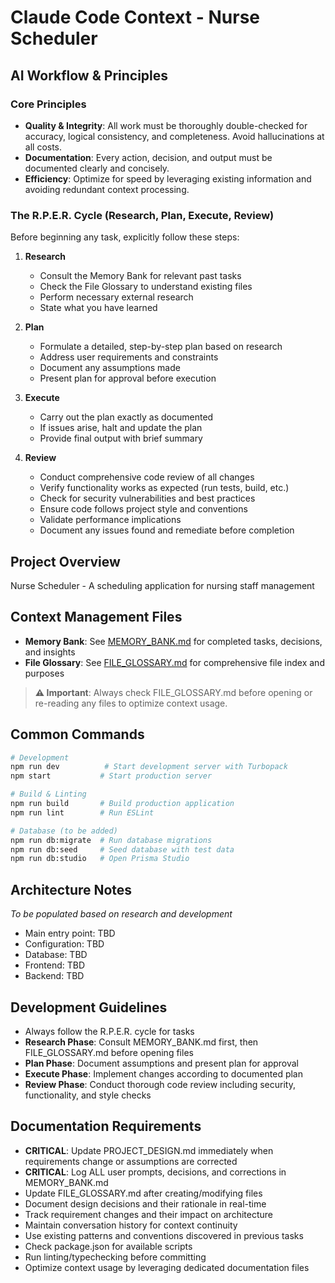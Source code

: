# Claude Code Context - Nurse Scheduler

## AI Workflow & Principles

### Core Principles
- **Quality & Integrity**: All work must be thoroughly double-checked for accuracy, logical consistency, and completeness. Avoid hallucinations at all costs.
- **Documentation**: Every action, decision, and output must be documented clearly and concisely.
- **Efficiency**: Optimize for speed by leveraging existing information and avoiding redundant context processing.

### The R.P.E.R. Cycle (Research, Plan, Execute, Review)
Before beginning any task, explicitly follow these steps:

1. **Research**
   - Consult the Memory Bank for relevant past tasks
   - Check the File Glossary to understand existing files
   - Perform necessary external research
   - State what you have learned

2. **Plan**
   - Formulate a detailed, step-by-step plan based on research
   - Address user requirements and constraints
   - Document any assumptions made
   - Present plan for approval before execution

3. **Execute**
   - Carry out the plan exactly as documented
   - If issues arise, halt and update the plan
   - Provide final output with brief summary

4. **Review**
   - Conduct comprehensive code review of all changes
   - Verify functionality works as expected (run tests, build, etc.)
   - Check for security vulnerabilities and best practices
   - Ensure code follows project style and conventions
   - Validate performance implications
   - Document any issues found and remediate before completion

## Project Overview
Nurse Scheduler - A scheduling application for nursing staff management

## Context Management Files
- **Memory Bank**: See [MEMORY_BANK.md](./MEMORY_BANK.md) for completed tasks, decisions, and insights
- **File Glossary**: See [FILE_GLOSSARY.md](./FILE_GLOSSARY.md) for comprehensive file index and purposes

> **⚠️ Important**: Always check FILE_GLOSSARY.md before opening or re-reading any files to optimize context usage.

## Common Commands
```bash
# Development
npm run dev          # Start development server with Turbopack
npm start           # Start production server

# Build & Linting
npm run build       # Build production application
npm run lint        # Run ESLint

# Database (to be added)
npm run db:migrate  # Run database migrations  
npm run db:seed     # Seed database with test data
npm run db:studio   # Open Prisma Studio
```

## Architecture Notes
*To be populated based on research and development*
- Main entry point: TBD
- Configuration: TBD
- Database: TBD
- Frontend: TBD
- Backend: TBD

## Development Guidelines
- Always follow the R.P.E.R. cycle for tasks
- **Research Phase**: Consult MEMORY_BANK.md first, then FILE_GLOSSARY.md before opening files
- **Plan Phase**: Document assumptions and present plan for approval
- **Execute Phase**: Implement changes according to documented plan
- **Review Phase**: Conduct thorough code review including security, functionality, and style checks

## Documentation Requirements
- **CRITICAL**: Update PROJECT_DESIGN.md immediately when requirements change or assumptions are corrected
- **CRITICAL**: Log ALL user prompts, decisions, and corrections in MEMORY_BANK.md
- Update FILE_GLOSSARY.md after creating/modifying files
- Document design decisions and their rationale in real-time
- Track requirement changes and their impact on architecture
- Maintain conversation history for context continuity
- Use existing patterns and conventions discovered in previous tasks
- Check package.json for available scripts
- Run linting/typechecking before committing
- Optimize context usage by leveraging dedicated documentation files